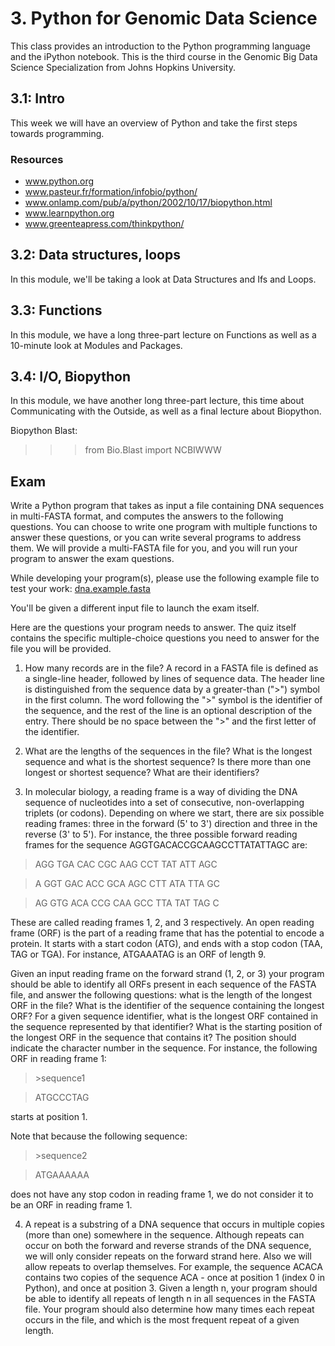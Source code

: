 # 3. Python for Genomic Data Science
This class provides an introduction to the Python programming language and the iPython notebook. This is the third course in the Genomic Big Data Science Specialization from Johns Hopkins University.

## 3.1: Intro
This week we will have an overview of Python and take the first steps towards programming.

### Resources
- www.python.org 
- www.pasteur.fr/formation/infobio/python/ 
- www.onlamp.com/pub/a/python/2002/10/17/biopython.html 
- www.learnpython.org 
- www.greenteapress.com/thinkpython/ 

## 3.2: Data structures, loops
In this module, we'll be taking a look at Data Structures and Ifs and Loops.

## 3.3: Functions
In this module, we have a long three-part lecture on Functions as well as a 10-minute look at Modules and Packages.

## 3.4: I/O, Biopython
In this module, we have another long three-part lecture, this time about Communicating with the Outside, as well as a final lecture about Biopython.

Biopython
Blast:
>>> from Bio.Blast import NCBIWWW

## Exam
Write a Python program that takes as input a file containing DNA sequences in multi-FASTA format, and computes the answers to the following questions. You can choose to write one program with multiple functions to answer these questions, or you can write several programs to address them. We will provide a multi-FASTA file for you, and you will run your program to answer the exam questions. 

While developing your program(s), please use the following example file to test your work: [dna.example.fasta](https://d396qusza40orc.cloudfront.net/genpython/data_sets/dna.example.fasta)

You'll be given a different input file to launch the exam itself.

Here are the questions your program needs to answer. The quiz itself contains the specific multiple-choice questions you need to answer for the file you will be provided.

1. How many records are in the file? A record in a FASTA file is defined as a single-line header, followed by lines of sequence data. The header line is distinguished from the sequence data by a greater-than (">") symbol in the first column. The word following the ">" symbol is the identifier of the sequence, and the rest of the line is an optional description of the entry. There should be no space between the ">" and the first letter of the identifier. 

2. What are the lengths of the sequences in the file? What is the longest sequence and what is the shortest sequence? Is there more than one longest or shortest sequence? What are their identifiers? 

3. In molecular biology, a reading frame is a way of dividing the DNA sequence of nucleotides into a set of consecutive, non-overlapping triplets (or codons). Depending on where we start, there are six possible reading frames: three in the forward (5' to 3') direction and three in the reverse (3' to 5'). For instance, the three possible forward reading frames for the sequence AGGTGACACCGCAAGCCTTATATTAGC are: 

> AGG TGA CAC CGC AAG CCT TAT ATT AGC

> A GGT GAC ACC GCA AGC CTT ATA TTA GC

> AG GTG ACA CCG CAA GCC TTA TAT TAG C 

   These are called reading frames 1, 2, and 3 respectively. An open reading frame (ORF) is the part of a reading frame that has the potential to encode a protein.    It starts with a start codon (ATG), and ends with a stop codon (TAA, TAG or TGA). For instance, ATGAAATAG is an ORF of length 9.  

   Given an input reading frame on the forward strand (1, 2, or 3) your program should be able to identify all ORFs present in each sequence of the FASTA file, and answer the following questions: what is the length of the longest ORF in the file? What is the identifier of the sequence containing the longest ORF? For a given sequence identifier, what is the longest ORF contained in the sequence represented by that identifier? What is the starting position of the longest ORF in the sequence that contains it? The position should indicate the character number in the sequence. For instance, the following ORF in reading frame 1:  

> \>sequence1

> ATGCCCTAG

   starts at position 1.

   Note that because the following sequence:

> \>sequence2

> ATGAAAAAA

   does not have any stop codon in reading frame 1, we do not consider it to be an ORF in reading frame 1.  

4. A repeat is a substring of a DNA sequence that occurs in multiple copies (more than one) somewhere in the sequence. Although repeats can occur on both the forward and reverse strands of the DNA sequence, we will only consider repeats on the forward strand here. Also we will allow repeats to overlap themselves. For example, the sequence ACACA contains two copies of the sequence ACA - once at position 1 (index 0 in Python), and once at position 3. Given a length n, your program should be able to identify all repeats of length n in all sequences in the FASTA file. Your program should also determine how many times each repeat occurs in the file, and which is the most frequent repeat of a given length.
